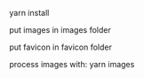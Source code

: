 yarn install

put images in images folder

put favicon in favicon folder

process images with: yarn images
